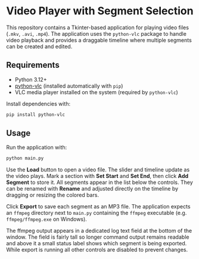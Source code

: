 # Video Player with Segment Selection

This repository contains a Tkinter-based application for playing video files (`.mkv`, `.avi`, `.mp4`).
The application uses the `python-vlc` package to handle video playback and provides a draggable timeline where multiple segments can be created and edited.

## Requirements
- Python 3.12+
- [python-vlc](https://pypi.org/project/python-vlc/) (installed automatically with `pip`)
- VLC media player installed on the system (required by `python-vlc`)

Install dependencies with:

```bash
pip install python-vlc
```

## Usage

Run the application with:

```bash
python main.py
```

Use the **Load** button to open a video file. The slider and timeline update as the video plays.
Mark a section with **Set Start** and **Set End**, then click **Add Segment** to store it.
All segments appear in the list below the controls. They can be renamed with **Rename** and adjusted directly on the timeline by dragging or resizing the colored bars.

Click **Export** to save each segment as an MP3 file. The application expects
an `ffmpeg` directory next to `main.py` containing the `ffmpeg` executable
(e.g. `ffmpeg/ffmpeg.exe` on Windows).

The ffmpeg output appears in a dedicated log text field at the bottom of the
window. The field is fairly tall so longer command output remains readable and
above it a small status label shows which segment is being exported. While
export is running all other controls are disabled to prevent changes.


